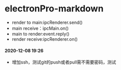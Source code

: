 # electronPro-markdown
 - render to main:ipcRenderer.send()
 - main receive：ipcMain.on()
 - main to render:event.reply()
 - render receive:ipcRenderer.on()
#### 2020-12-08 19:26 
 - 增加ssh，测试git的push或者pull需不需要密码，测试